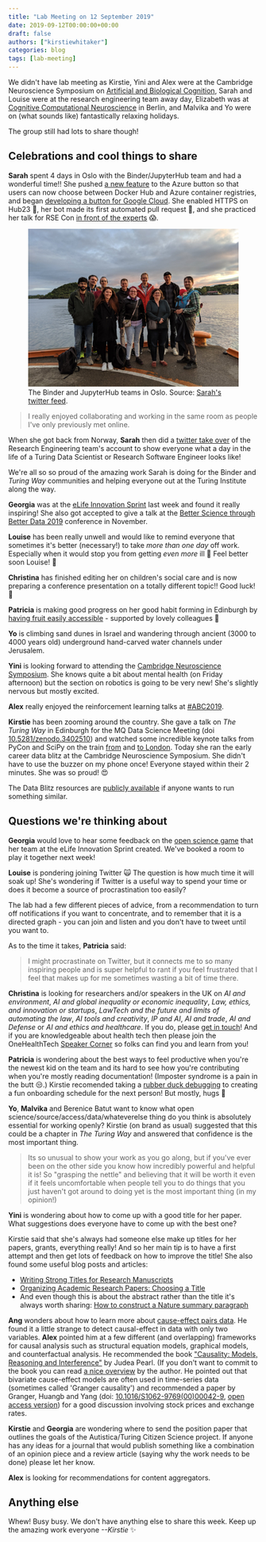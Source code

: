 ```yaml
---
title: "Lab Meeting on 12 September 2019"
date: 2019-09-12T00:00:00+00:00
draft: false
authors: ["kirstiewhitaker"]
categories: blog
tags: [lab-meeting]
---
```


We didn't have lab meeting as Kirstie, Yini and Alex were at the Cambridge Neuroscience Symposium on [Artificial and Biological Cognition](https://www.neuroscience.cam.ac.uk/events/ABC2019/), Sarah and Louise were at the research engineering team away day, Elizabeth was at [Cognitive Computational Neuroscience](https://ccneuro.org/2019/) in Berlin, and Malvika and Yo were on (what sounds like) fantastically relaxing holidays.

The group still had lots to share though!

## Celebrations and cool things to share

**Sarah** spent 4 days in Oslo with the Binder/JupyterHub team and had a wonderful time!!
She pushed [a new feature](https://github.com/alan-turing-institute/binderhub-deploy) to the Azure button so that users can now choose between Docker Hub and Azure container registries, and began [developing a button for Google Cloud](https://github.com/alan-turing-institute/binderhub-deploy-gke).
She enabled HTTPS on Hub23 🚀, her bot made its first automated pull request 🤖, and she practiced her talk for RSE Con [in front of the experts](https://twitter.com/betatim/status/1170337404491915265?s=20) 😱.

<figure>
  <img src="/images/lab-meeting/2019-09-12/binder-jupyterhub-team.jpg" alt="Ten team members standing in front of a lake smiling at the camera">
  <figcaption>The Binder and JupyterHub teams in Oslo.
              Source: <a href="https://twitter.com/drsarahlgibson/status/1170405261070221312?s=20">Sarah's twitter feed</a>.
  </figcaption>
</figure>

> I really enjoyed collaborating and working in the same room as people I've only previously met online.

When she got back from Norway, **Sarah** then did a [twitter take over](https://twitter.com/turinghut23/status/1171317382406713346) of the Research Engineering team's account to show everyone what a day in the life of a Turing Data Scientist or Research Software Engineer looks like!

We're all so so proud of the amazing work Sarah is doing for the Binder and _Turing Way_ communities and helping everyone out at the Turing Institute along the way.

**Georgia** was at the [eLife Innovation Sprint](https://sprint.elifesciences.org/) last week and found it really inspiring!
She also got accepted to give a talk at the [Better Science through Better Data 2019](https://www.springernature.com/gp/campaign/scidata-lightning-talks) conference in November.

**Louise** has been really unwell and would like to remind everyone that sometimes it's better (necessary!) to take *more than one day* off work.
Especially when it would stop you from getting *even more* ill 🤒
Feel better soon Louise! 🤗

**Christina** has finished editing her on children's social care and is now preparing a conference presentation on a totally different topic!!
Good luck! 💪

**Patricia** is making good progress on her good habit forming in Edinburgh by [having fruit easily accessible](https://twitter.com/PHerterich/status/1171705626310918146) - supported by lovely colleagues 🙌

**Yo** is climbing sand dunes in Israel and wandering through ancient (3000 to 4000 years old) underground hand-carved water channels under Jerusalem.

**Yini** is looking forward to attending the [Cambridge Neuroscience Symposium](https://www.neuroscience.cam.ac.uk/events/ABC2019/pages/abc-programme.html).
She knows quite a bit about mental health (on Friday afternoon) but the section on robotics is going to be very new!
She's slightly nervous but mostly excited.

**Alex** really enjoyed the reinforcement learning talks at [#ABC2019](https://www.neuroscience.cam.ac.uk/events/ABC2019/pages/abc-programme.html).

**Kirstie** has been zooming around the country.
She gave a talk on _The Turing Way_ in Edinburgh for the MQ Data Science Meeting (doi [10.5281/zenodo.3402510](https://doi.org/10.5281/zenodo.3402510)) and watched some incredible keynote talks from PyCon and SciPy on the train [from](https://twitter.com/kirstie_j/status/1170250790579187712?s=20) and [to London](https://twitter.com/kirstie_j/status/1170250790579187712?s=20).
Today she ran the early career data blitz at the Cambridge Neuroscience Symposium.
She didn't have to use the buzzer on my phone once!
Everyone stayed within their 2 minutes.
She was so proud! 😍

The Data Blitz resources are [publicly available](https://github.com/WhitakerLab/DataBlitzResources) if anyone wants to run something similar.

## Questions we're thinking about

**Georgia** would love to hear some feedback on the [open science game](https://github.com/GeorgiaHCA/OpenScienceGame) that her team at the eLife Innovation Sprint created.
We've booked a room to play it together next week!

**Louise** is pondering joining Twitter 🙀
The question is how much time it will soak up!
She's wondering if Twitter is a useful way to spend your time or does it become a source of procrastination too easily?

The lab had a few different pieces of advice, from a recommendation to turn off notifications if you want to concentrate, and to remember that it is a directed graph - you can join and listen and you don't have to tweet until you want to.

As to the time it takes, **Patricia** said:

> I might procrastinate on Twitter, but it connects me to so many inspiring people and is super helpful to rant if you feel frustrated that I feel that makes up for me sometimes wasting a bit of time there.

**Christina** is looking for researchers and/or speakers in the UK on *AI and environment*, *AI and global inequality or economic inequality*, *Law, ethics, and innovation or startups*, *LawTech and the future and limits of automating the law*, *AI tools and creativity*, *IP and AI*, *AI and trade*, *AI and Defense* or *AI and ethics and healthcare*.
If you do, please [get in touch](https://www.turing.ac.uk/people/researchers/christina-hitrova)!
And if you are knowledgeable about health tech then please join the OneHealthTech [Speaker Corner](https://www.onehealthtech.com/speaker-corner) so folks can find you and learn from you!

**Patricia** is wondering about the best ways to feel productive when you're the newest kid on the team and its hard to see how you're contributing when you're mostly reading documentation!
(Imposter syndrome is a pain in the butt 😒.)
Kirstie recomended taking a [rubber duck debugging](https://rubberduckdebugging.com) to creating a fun onboarding schedule for the next person!
But mostly, hugs 💖

**Yo**, **Malvika** and Berenice Batut want to know what open science/source/access/data/whateverelse thing do you think is absolutely essential for working openly?
Kirstie (on brand as usual) suggested that this could be a chapter in _The Turing Way_ and answered that confidence is the most important thing.

> Its so unusual to show your work as you go along, but if you've ever been on the other side you know how incredibly powerful and helpful it is!
> So "grasping the nettle" and believing that it will be worth it even if it feels uncomfortable when people tell you to do things that you just haven't got around to doing yet is the most important thing (in my opinion!)

**Yini** is wondering about how to come up with a good title for her paper.
What suggestions does everyone have to come up with the best one?

Kirstie said that she's always had someone else make up titles for her papers, grants, everything really!
And so her main tip is to have a first attempt and then get lots of feedback on how to improve the title!
She also found some useful blog posts and articles:

* [Writing Strong Titles for Research Manuscripts](https://www.biosciencewriters.com/Writing-Strong-Titles-for-Research-Manuscripts.aspx)
* [Organizing Academic Research Papers: Choosing a Title](https://library.sacredheart.edu/c.php?g=29803&p=185911)
* And even though this is about the abstract rather than the title it's always worth sharing: [How to construct a Nature summary paragraph](https://www.nature.com/documents/nature-summary-paragraph.pdf)

**Ang** wonders about how to learn more about [cause-effect pairs data](https://webdav.tuebingen.mpg.de/cause-effect/).
He found it a little strange to detect causal-effect in data with only two variables.
**Alex** pointed him at a few different (and overlapping) frameworks for causal analysis such as structural equation models, graphical models, and counterfactual analysis.
He recommended the book ["Causality: Models, Reasoning and Interference"](https://www.amazon.co.uk/Causality-Reasoning-Inference-Judea-Pearl/dp/0521773628) by Judea Pearl.
(If you don't want to commit to the book you can read [a nice overview](https://ftp.cs.ucla.edu/pub/stat_ser/r350.pdf) by the author.
He pointed out that bivariate cause-effect models are often used in time-series data (sometimes called 'Granger causality') and recommended a paper by Granger, Huangb and Yang (doi: [10.1016/S1062-9769(00)00042-9](https://doi.org/10.1016/S1062-9769(00)00042-9), [open access version](https://escholarship.org/content/qt9bk607p6/qt9bk607p6.pdf)) for a good discussion involving stock prices and exchange rates.

**Kirstie** and **Georgia** are wondering where to send the position paper that outlines the goals of the Autistica/Turing Citizen Science project.
If anyone has any ideas for a journal that would publish something like a combination of an opinion piece and a review article (saying why the work needs to be done) please let her know.

**Alex** is looking for recommendations for content aggregators.

## Anything else

Whew!
Busy busy.
We don't have anything else to share this week.
Keep up the amazing work everyone *--Kirstie* ✨
